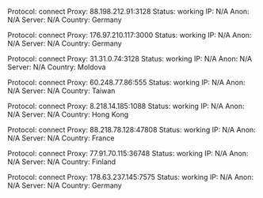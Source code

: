 Protocol: connect
Proxy: 88.198.212.91:3128
Status: working
IP: N/A
Anon: N/A
Server: N/A
Country: Germany

Protocol: connect
Proxy: 176.97.210.117:3000
Status: working
IP: N/A
Anon: N/A
Server: N/A
Country: Germany

Protocol: connect
Proxy: 31.31.0.74:3128
Status: working
IP: N/A
Anon: N/A
Server: N/A
Country: Moldova

Protocol: connect
Proxy: 60.248.77.86:555
Status: working
IP: N/A
Anon: N/A
Server: N/A
Country: Taiwan

Protocol: connect
Proxy: 8.218.14.185:1088
Status: working
IP: N/A
Anon: N/A
Server: N/A
Country: Hong Kong

Protocol: connect
Proxy: 88.218.78.128:47808
Status: working
IP: N/A
Anon: N/A
Server: N/A
Country: France

Protocol: connect
Proxy: 77.91.70.115:36748
Status: working
IP: N/A
Anon: N/A
Server: N/A
Country: Finland

Protocol: connect
Proxy: 178.63.237.145:7575
Status: working
IP: N/A
Anon: N/A
Server: N/A
Country: Germany

